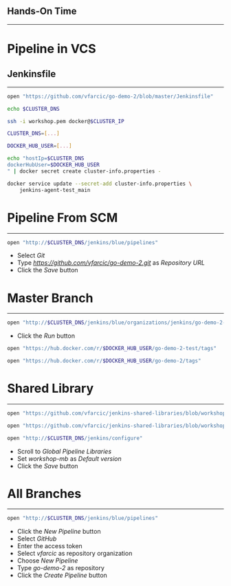 ## Hands-On Time

---

# Pipeline in VCS


## Jenkinsfile

---

```bash
open "https://github.com/vfarcic/go-demo-2/blob/master/Jenkinsfile"

echo $CLUSTER_DNS

ssh -i workshop.pem docker@$CLUSTER_IP

CLUSTER_DNS=[...]

DOCKER_HUB_USER=[...]

echo "hostIp=$CLUSTER_DNS
dockerHubUser=$DOCKER_HUB_USER
" | docker secret create cluster-info.properties -

docker service update --secret-add cluster-info.properties \
    jenkins-agent-test_main
```


# Pipeline From SCM

---

```bash
open "http://$CLUSTER_DNS/jenkins/blue/pipelines"
```

* Select *Git*
* Type *https://github.com/vfarcic/go-demo-2.git* as *Repository URL*
* Click the *Save* button


# Master Branch

---

```bash
open "http://$CLUSTER_DNS/jenkins/blue/organizations/jenkins/go-demo-2-scm/activity"
```

* Click the *Run* button

```bash
open "https://hub.docker.com/r/$DOCKER_HUB_USER/go-demo-2-test/tags"

open "https://hub.docker.com/r/$DOCKER_HUB_USER/go-demo-2/tags"
```


# Shared Library

---

```bash
open "https://github.com/vfarcic/jenkins-shared-libraries/blob/workshop-mb/vars/dockerBuild.groovy"

open "https://github.com/vfarcic/jenkins-shared-libraries/blob/workshop-mb/vars/dockerRelease.groovy"

open "http://$CLUSTER_DNS/jenkins/configure"
```

* Scroll to *Global Pipeline Libraries*
* Set *workshop-mb* as *Default version*
* Click the *Save* button


# All Branches

---

```bash
open "http://$CLUSTER_DNS/jenkins/blue/pipelines"
```

* Click the *New Pipeline* button
* Select *GitHub*
* Enter the access token
* Select *vfarcic* as repository organization
* Choose *New Pipeline*
* Type *go-demo-2* as repository
* Click the *Create Pipeline* button
